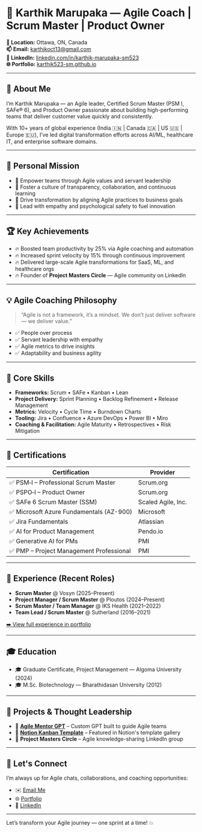 # 🚀 Karthik Marupaka — Agile Coach | Scrum Master | Product Owner

**📍 Location:** Ottawa, ON, Canada  
**📫 Email:** [karthikoct13@gmail.com](mailto:karthikoct13@gmail.com)  
**🔗 LinkedIn:** [linkedin.com/in/karthik-marupaka-sm523](https://www.linkedin.com/in/karthik-marupaka-sm523)  
**🌐 Portfolio:** [karthik523-sm.github.io](https://karthik523-sm.github.io)

---

## 👋 About Me

I’m Karthik Marupaka — an Agile leader, Certified Scrum Master (PSM I, SAFe® 6), and Product Owner passionate about building high-performing teams that deliver customer value quickly and consistently.

With 10+ years of global experience (India 🇮🇳 | Canada 🇨🇦 | US 🇺🇸 | Europe 🇪🇺), I’ve led digital transformation efforts across AI/ML, healthcare IT, and enterprise software domains.

---

## 🎯 Personal Mission

- 🌟 Empower teams through Agile values and servant leadership  
- 🌟 Foster a culture of transparency, collaboration, and continuous learning  
- 🌟 Drive transformation by aligning Agile practices to business goals  
- 🌟 Lead with empathy and psychological safety to fuel innovation  

---

## 🏆 Key Achievements

- 🔥 Boosted team productivity by 25% via Agile coaching and automation  
- 🔥 Increased sprint velocity by 15% through continuous improvement  
- 🔥 Delivered large-scale Agile transformations for SaaS, ML, and healthcare orgs  
- 🔥 Founder of **Project Masters Circle** — Agile community on LinkedIn  

---

## 💡 Agile Coaching Philosophy

> “Agile is not a framework, it’s a mindset. We don’t just deliver software — we deliver value.”

- ✅ People over process  
- ✅ Servant leadership with empathy  
- ✅ Agile metrics to drive insights  
- ✅ Adaptability and business agility  

---

## 🔧 Core Skills

- **Frameworks:** Scrum • SAFe • Kanban • Lean  
- **Project Delivery:** Sprint Planning • Backlog Refinement • Release Management  
- **Metrics:** Velocity • Cycle Time • Burndown Charts  
- **Tooling:** Jira • Confluence • Azure DevOps • Power BI • Miro  
- **Coaching & Facilitation:** Agile Maturity • Retrospectives • Risk Mitigation  

---

## 📜 Certifications

| Certification | Provider |
|---------------|----------|
| ✅ PSM‑I – Professional Scrum Master | Scrum.org |
| ✅ PSPO‑I – Product Owner | Scrum.org |
| ✅ SAFe 6 Scrum Master (SSM) | Scaled Agile, Inc. |
| ✅ Microsoft Azure Fundamentals (AZ-900) | Microsoft |
| ✅ Jira Fundamentals | Atlassian |
| ✅ AI for Product Management | Pendo.io |
| ✅ Generative AI for PMs | PMI |
| ✅ PMP – Project Management Professional | PMI |

---

## 💼 Experience (Recent Roles)

- **Scrum Master** @ Vosyn (2025–Present)  
- **Project Manager / Scrum Master** @ Ploutos (2024–Present)  
- **Scrum Master / Team Manager** @ IKS Health (2021–2022)  
- **Team Lead / Scrum Master** @ Sutherland (2016–2021)  

[➡️ View full experience in portfolio](https://karthik523-sm.github.io/#work-experience)

---

## 🎓 Education

- 🎓 Graduate Certificate, Project Management — Algoma University (2024)  
- 🎓 M.Sc. Biotechnology — Bharathidasan University (2012)

---

## 🚀 Projects & Thought Leadership

- 🎯 **[Agile Mentor GPT](https://chat.openai.com/g/g-6822a61926a08191a2cb2d535e9404ec-karthik-s-agile-mentor)** – Custom GPT built to guide Agile teams  
- 🧩 **[Notion Kanban Template](https://lnkd.in/gssx4Gm5)** – Featured in Notion's template gallery  
- 🧠 **Project Masters Circle** – Agile knowledge-sharing LinkedIn group  

---

## 📩 Let's Connect

I’m always up for Agile chats, collaborations, and coaching opportunities:

- ✉️ [Email Me](mailto:karthikoct13@gmail.com)  
- 🌐 [Portfolio](https://karthik523-sm.github.io)  
- 🔗 [LinkedIn](https://linkedin.com/in/karthik-marupaka-sm523)

---

Let’s transform your Agile journey — one sprint at a time! 💥
